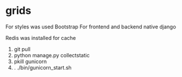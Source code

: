 # grids
For styles was used Bootstrap
For frontend and backend native django

Redis was installed for cache

1. git pull
2. python manage.py collectstatic
3. pkill gunicorn
4. . ./bin/gunicorn_start.sh

